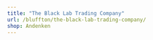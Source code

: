 ```yaml
---
title: "The Black Lab Trading Company"
url: /bluffton/the-black-lab-trading-company/
shop: Andenken
---
```

